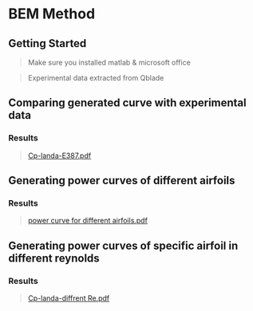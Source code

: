 # BEM Method
## Getting Started 

> Make sure you installed matlab & microsoft office

> 

> Experimental data extracted from Qblade

>

## Comparing generated curve with experimental data

### Results
>[Cp-landa-E387.pdf](https://github.com/saslucfer/BEM-Method/files/10967414/Cp-landa-E387.pdf)

>

## Generating power curves of different airfoils

### Results

>[power curve for different airfoils.pdf](https://github.com/saslucfer/BEM-Method/files/10967417/power.curve.for.different.airfoils.pdf)
>

## Generating power curves of specific airfoil in different reynolds

### Results

>[Cp-landa-diffrent Re.pdf](https://github.com/saslucfer/BEM-Method/files/10967418/Cp-landa-diffrent.Re.pdf)

